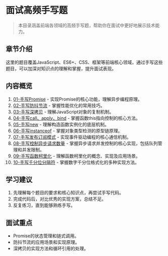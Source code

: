 # 面试高频手写题

> 本目录涵盖前端各领域的高频手写题，帮助你在面试中更好地展示技术能力。

## 章节介绍

这里的题目覆盖JavaScript、ES6+、CSS、框架等前端核心领域，通过手写这些题目，可以加深对知识点的理解和掌握，提升面试表现。

## 内容概览

1. [01-手写Promise](./01-手写Promise.md) - 实现Promise的核心功能，理解异步编程原理。
2. [02-手写防抖节流](./02-手写防抖节流.md) - 掌握性能优化的常用技巧。
3. [03-手写深拷贝](./03-手写深拷贝.md) - 理解JavaScript对象的复制机制。
4. [04-手写call、apply、bind](./04-手写call、apply、bind.md) - 掌握函数this指向控制的核心方法。
5. [05-手写new](./05-手写new.md) - 理解构造函数实例化的底层机制。
6. [06-手写instanceof](./06-手写instanceof.md) - 掌握对象类型检测的原型链原理。
7. [07-手写发布订阅模式](./07-手写发布订阅模式.md) - 实现事件驱动编程的核心通信机制。
8. [08-手写控制异步请求数量](./08-手写控制异步请求数量.md) - 掌握异步请求并发控制的核心实现，包括队列管理和并发限制。
9. [09-手写函数柯里化](./09-手写函数柯里化.md) - 理解函数柯里化的概念、实现及应用场景。
10. [10-手写千分位分隔符](./10-手写千分位分隔符.md) - 掌握数字千分位格式化的多种实现方法。

## 学习建议

1. 先理解每个题目的要求和核心知识点，再尝试手写代码。
2. 完成代码后，对比优秀的实现方案，总结不足。
3. 反复练习，直到能够熟练手写。

## 面试重点

- Promise的状态管理和链式调用。
- 防抖节流的应用场景和实现原理。
- 深拷贝的实现方法和循环引用的处理。